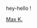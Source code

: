 hey-hello !

<div class="badge-base LI-profile-badge" data-locale="ru_RU" data-size="medium" data-theme="dark" data-type="VERTICAL" data-vanity="max-kumundzhiev-info" data-version="v1"><a class="badge-base__link LI-simple-link" href="https://il.linkedin.com/in/max-kumundzhiev-info?trk=profile-badge">Max K.</a></div>
              
